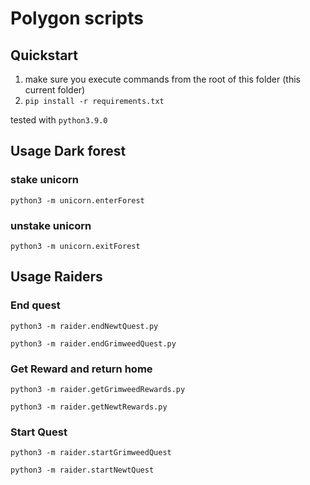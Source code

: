# Polygon scripts


## Quickstart

1. make sure you execute commands from the root of this folder (this current folder)
1. `pip install -r requirements.txt` 

tested with `python3.9.0` 

## Usage Dark forest

### stake unicorn

`python3 -m unicorn.enterForest`

### unstake unicorn

`python3 -m unicorn.exitForest`


## Usage Raiders

### End quest 

`python3 -m raider.endNewtQuest.py`

`python3 -m raider.endGrimweedQuest.py`


### Get Reward and return home

`python3 -m raider.getGrimweedRewards.py`

`python3 -m raider.getNewtRewards.py`

### Start Quest 

`python3 -m raider.startGrimweedQuest`

`python3 -m raider.startNewtQuest`